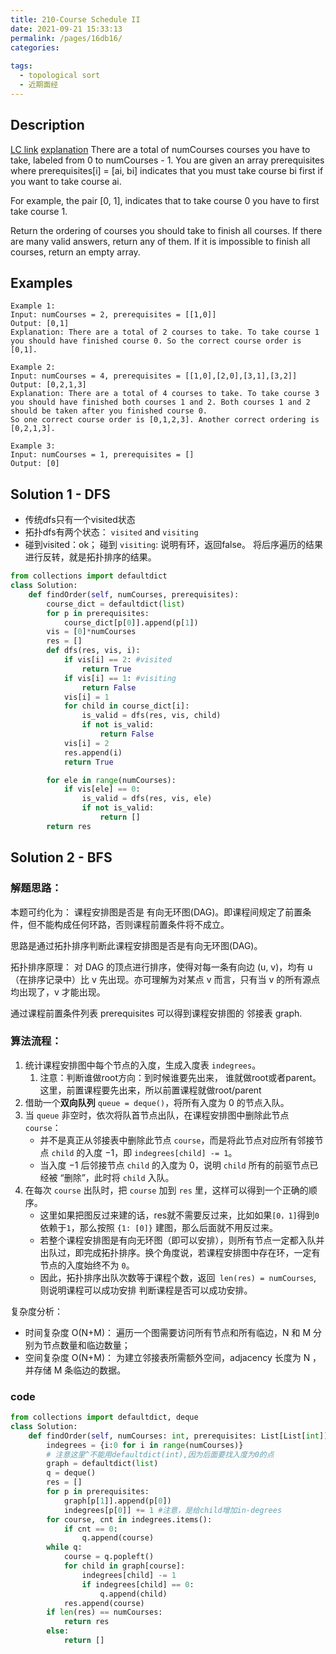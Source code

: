 ```yaml
---
title: 210-Course Schedule II
date: 2021-09-21 15:33:13
permalink: /pages/16db16/
categories:
  
tags:
  - topological sort
  - 近期面经
---
```

## Description
[LC link](https://leetcode.com/problems/course-schedule-ii/)
  [explanation](http://zxi.mytechroad.com/blog/graph/leetcode-210-course-schedule-ii/)
There are a total of numCourses courses you have to take, labeled from 0 to numCourses - 1. You are given an array prerequisites where prerequisites[i] = [ai, bi] indicates that you must take course bi first if you want to take course ai.

For example, the pair [0, 1], indicates that to take course 0 you have to first take course 1.

Return the ordering of courses you should take to finish all courses. If there are many valid answers, return any of them. If it is impossible to finish all courses, return an empty array.

## Examples
```
Example 1:
Input: numCourses = 2, prerequisites = [[1,0]]
Output: [0,1]
Explanation: There are a total of 2 courses to take. To take course 1 you should have finished course 0. So the correct course order is [0,1].

Example 2:
Input: numCourses = 4, prerequisites = [[1,0],[2,0],[3,1],[3,2]]
Output: [0,2,1,3]
Explanation: There are a total of 4 courses to take. To take course 3 you should have finished both courses 1 and 2. Both courses 1 and 2 should be taken after you finished course 0.
So one correct course order is [0,1,2,3]. Another correct ordering is [0,2,1,3].

Example 3:
Input: numCourses = 1, prerequisites = []
Output: [0]
```
## Solution 1 - DFS
- 传统dfs只有一个visited状态
- 拓扑dfs有两个状态： `visited` and `visiting`
- 碰到visited：ok； 碰到  `visiting`: 说明有环，返回false。
将后序遍历的结果进行反转，就是拓扑排序的结果。
```python
from collections import defaultdict
class Solution:
    def findOrder(self, numCourses, prerequisites):
        course_dict = defaultdict(list)
        for p in prerequisites:
            course_dict[p[0]].append(p[1])
        vis = [0]*numCourses
        res = []
        def dfs(res, vis, i):
            if vis[i] == 2: #visited
                return True
            if vis[i] == 1: #visiting
                return False
            vis[i] = 1
            for child in course_dict[i]:
                is_valid = dfs(res, vis, child)
                if not is_valid:
                    return False
            vis[i] = 2
            res.append(i)
            return True

        for ele in range(numCourses):
            if vis[ele] == 0:
                is_valid = dfs(res, vis, ele)
                if not is_valid:
                    return []
        return res
```

## Solution 2 - BFS
### 解题思路：
本题可约化为： 课程安排图是否是 有向无环图(DAG)。即课程间规定了前置条件，但不能构成任何环路，否则课程前置条件将不成立。

思路是通过拓扑排序判断此课程安排图是否是有向无环图(DAG)。 

拓扑排序原理： 对 DAG 的顶点进行排序，使得对每一条有向边 (u, v)，均有 u（在排序记录中）比 v 先出现。亦可理解为对某点 v 而言，只有当 v 的所有源点均出现了，v 才能出现。

通过课程前置条件列表 prerequisites 可以得到课程安排图的 邻接表 graph.

### 算法流程：
1. 统计课程安排图中每个节点的入度，生成入度表 `indegrees`。
	1. 注意：判断谁做root方向：到时候谁要先出来， 谁就做root或者parent。这里，前置课程要先出来，所以前置课程就做root/parent
2. 借助一个**双向队列** `queue = deque()`，将所有入度为 0 的节点入队。
3. 当 `queue` 非空时，依次将队首节点出队，在课程安排图中删除此节点 `course`：
	- 并不是真正从邻接表中删除此节点 `course`，而是将此节点对应所有邻接节点 `child` 的入度 −1，即 `indegrees[child] -= 1`。
	- 当入度 −1 后邻接节点 `child` 的入度为 0，说明 `child` 所有的前驱节点已经被 “删除”，此时将 `child` 入队。	
4. 在每次 `course` 出队时，把 `course` 加到 `res` 里，这样可以得到一个正确的顺序。
	- 这里如果把图反过来建的话，res就不需要反过来，比如如果`[0，1]`得到`0`依赖于`1`，那么按照 `{1: [0]}` 建图，那么后面就不用反过来。
	- 若整个课程安排图是有向无环图（即可以安排），则所有节点一定都入队并出队过，即完成拓扑排序。换个角度说，若课程安排图中存在环，一定有节点的入度始终不为 `0`。
	- 因此，拓扑排序出队次数等于课程个数，返回` len(res) = numCourses`, 则说明课程可以成功安排 判断课程是否可以成功安排。
	
复杂度分析：
- 时间复杂度 O(N+M)： 遍历一个图需要访问所有节点和所有临边，N 和 M 分别为节点数量和临边数量；
- 空间复杂度 O(N+M)： 为建立邻接表所需额外空间，adjacency 长度为 N ，并存储 M 条临边的数据。

### code
```python
from collections import defaultdict, deque
class Solution:
    def findOrder(self, numCourses: int, prerequisites: List[List[int]]) -> List[int]:
        indegrees = {i:0 for i in range(numCourses)} 
        # 注意这里^不能用defaultdict(int),因为后面要找入度为0的点
        graph = defaultdict(list)
        q = deque()
        res = []
        for p in prerequisites:
            graph[p[1]].append(p[0])
            indegrees[p[0]] += 1 #注意，是给child增加in-degrees
        for course, cnt in indegrees.items():
            if cnt == 0:
                q.append(course)
        while q:
            course = q.popleft()
            for child in graph[course]:
                indegrees[child] -= 1
                if indegrees[child] == 0:
                    q.append(child)
            res.append(course)
        if len(res) == numCourses:
            return res 
        else:
            return []
```

